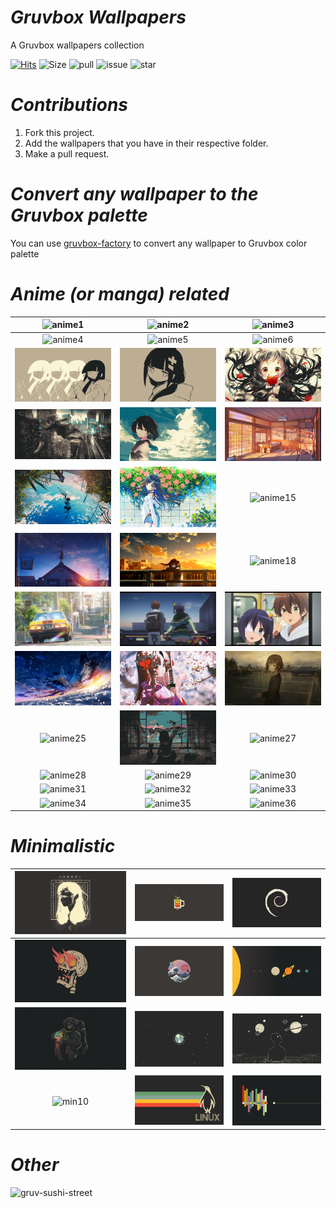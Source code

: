 # ***Gruvbox Wallpapers***
A Gruvbox wallpapers collection

[![Hits](https://hits.seeyoufarm.com/api/count/incr/badge.svg?url=https%3A%2F%2Fgithub.com%2Fgp3nguin-kun%2Fgruvbox-wallpapers&count_bg=%2379C83D&title_bg=%23555555&icon=&icon_color=%23E7E7E7&title=Views&edge_flat=true)](https://hits.seeyoufarm.com)
![Size](https://img.shields.io/github/repo-size/p3nguin-kun/gruvbox-wallpapers?style=for-the-badge)
![pull](https://img.shields.io/github/issues-pr/p3nguin-kun/gruvbox-wallpapers?style=for-the-badge)
![issue](https://img.shields.io/github/issues/p3nguin-kun/gruvbox-wallpapers?style=for-the-badge)
![star](https://img.shields.io/github/stars/p3nguin-kun/gruvbox-wallpapers?style=for-the-badge)

# ***Contributions***

1. Fork this project.
2. Add the wallpapers that you have in their respective folder.
3. Make a pull request.

# ***Convert any wallpaper to the Gruvbox palette***
You can use [gruvbox-factory](https://github.com/paulopacitti/gruvbox-factory) to convert any wallpaper to Gruvbox color palette

# ***Anime (or manga) related***
| ![anime1](https://raw.githubusercontent.com/p3nguin-kun/gruvbox-wallpaper/main/anime/ign_waifu.png) | ![anime2](https://raw.githubusercontent.com/p3nguin-kun/gruvbox-wallpaper/main/anime/5m5kLI9.png) | ![anime3](https://raw.githubusercontent.com/p3nguin-kun/gruvbox-wallpaper/main/anime/The-Wind-Rises.jpg) |
| :--------------------------------------------------: | :--------------------------------------------------: | :--------------------------------------------------: |
| ![anime4](https://raw.githubusercontent.com/p3nguin-kun/gruvbox-wallpaper/main/anime/classroom.jpg) | ![anime5](https://raw.githubusercontent.com/p3nguin-kun/gruvbox-wallpaper/main/anime/ghibli-japanese-walled-garden.png) | ![anime6](https://raw.githubusercontent.com/p3nguin-kun/gruvbox-wallpaper/main/anime/my-neighbor-totoro-sunflowers.png) |
| ![anime7](https://github.com/p3nguin-kun/gruvbox-wallpapers/raw/main/anime/bgwhite.jpg) | ![anime8](https://raw.githubusercontent.com/p3nguin-kun/gruvbox-wallpapers/main/anime/gruvbox_BG.png) | ![anime9](https://raw.githubusercontent.com/p3nguin-kun/gruvbox-wallpapers/main/anime/gruvbox_heh.jpg) |
| ![anime10](https://raw.githubusercontent.com/p3nguin-kun/gruvbox-wallpapers/main/anime/gruvbox_hype.jpg) | ![anime11](https://raw.githubusercontent.com/p3nguin-kun/gruvbox-wallpapers/main/anime/gruvbox_menu-background.jpg) | ![anime12](https://raw.githubusercontent.com/p3nguin-kun/gruvbox-wallpapers/main/anime/Background-Art-Love-Money-Rock-n-Roll-ArseniXC-room-light-effects-guitar-1956793-wallhere.com(1).jpg) |
| ![anime13](https://raw.githubusercontent.com/p3nguin-kun/gruvbox-wallpapers/main/anime/75993030-.jpg) | ![anime14](https://raw.githubusercontent.com/p3nguin-kun/gruvbox-wallpapers/main/anime/PdPMn87.jpg) | ![anime15](https://raw.githubusercontent.com/p3nguin-kun/gruvbox-wallpapers/main/anime/bg(1).png) |
| ![anime16](https://raw.githubusercontent.com/p3nguin-kun/gruvbox-wallpapers/main/anime/thatbgfillsmewithsomenostalgicthoughts.jpg) | ![anime17](https://raw.githubusercontent.com/p3nguin-kun/gruvbox-wallpapers/main/anime/yumechizu.png) | ![anime18](https://raw.githubusercontent.com/p3nguin-kun/gruvbox-wallpapers/main/anime/yumechizu2.jpg) |
| ![anime19](https://raw.githubusercontent.com/p3nguin-kun/gruvbox-wallpapers/main/anime/wallpaper-133ubl2.jpg) | ![anime20](https://raw.githubusercontent.com/p3nguin-kun/gruvbox-wallpapers/main/anime/nicebg.png) | ![anime21](https://raw.githubusercontent.com/p3nguin-kun/gruvbox-wallpapers/main/anime/bgalternertive.png) |
| ![anime22](https://raw.githubusercontent.com/p3nguin-kun/gruvbox-wallpapers/main/anime/__asu_no_yozora_shoukaihan_drawn_by_y_y_ysk_ygc__a3a473865fd9140a5c2cffb3b5e26f21.jpg) | ![anime23](https://raw.githubusercontent.com/p3nguin-kun/gruvbox-wallpapers/main/anime/345t3.jpg) | ![anime24](https://raw.githubusercontent.com/p3nguin-kun/gruvbox-wallpapers/main/anime/golddust.jpg) |
| ![anime25](https://raw.githubusercontent.com/p3nguin-kun/gruvbox-wallpapers/main/anime/granat.png) | ![anime26](https://raw.githubusercontent.com/p3nguin-kun/gruvbox-wallpapers/main/anime/url.jpg) | ![anime27](https://raw.githubusercontent.com/p3nguin-kun/gruvbox-wallpapers/main/anime/wallpaperflare.com_wallpaper(1).jpg) |
| ![anime28](https://raw.githubusercontent.com/p3nguin-kun/gruvbox-wallpapers/main/anime/wallpaperflare.com_wallpaper(2).jpg) | ![anime29](https://raw.githubusercontent.com/p3nguin-kun/gruvbox-wallpapers/main/anime/wallpaperflare.com_wallpaper(3).jpg) | ![anime30](https://raw.githubusercontent.com/p3nguin-kun/gruvbox-wallpapers/main/anime/wallpaperflare.com_wallpaper(4).jpg) |
| ![anime31](https://raw.githubusercontent.com/p3nguin-kun/gruvbox-wallpapers/main/anime/wallpaperflare.com_wallpaper(5).jpg) | ![anime32](https://raw.githubusercontent.com/p3nguin-kun/gruvbox-wallpapers/main/anime/wallpaperflare.com_wallpaper(6).jpg) | ![anime33](https://raw.githubusercontent.com/p3nguin-kun/gruvbox-wallpapers/main/anime/wallpaperflare.com_wallpaper(7).jpg) |
| ![anime34](https://raw.githubusercontent.com/p3nguin-kun/gruvbox-wallpapers/main/anime/wallpaperflare.com_wallpaper.jpg) | ![anime35](https://raw.githubusercontent.com/p3nguin-kun/gruvbox-wallpapers/main/anime/yourlieinapril.png) | ![anime36](https://raw.githubusercontent.com/p3nguin-kun/gruvbox-wallpapers/main/anime/yourlieinapril2.png) |

# ***Minimalistic***

| ![min1](https://raw.githubusercontent.com/p3nguin-kun/gruvbox-wallpapers/main/minimalistic/ALLqk82.png) | ![min2](https://raw.githubusercontent.com/p3nguin-kun/gruvbox-wallpapers/main/minimalistic/PJbX0MG.png) | ![min3](https://raw.githubusercontent.com/p3nguin-kun/gruvbox-wallpapers/main/minimalistic/debian_grey_swirl.png) |
| :--------------------------------------------------: | :--------------------------------------------------: | :--------------------------------------------------: |
| ![min4](https://raw.githubusercontent.com/p3nguin-kun/gruvbox-wallpapers/main/minimalistic/finalizer.png) | ![min5](https://raw.githubusercontent.com/p3nguin-kun/gruvbox-wallpapers/main/minimalistic/great-wave-of-kanagawa-gruvbox.png) | ![min6](https://raw.githubusercontent.com/p3nguin-kun/gruvbox-wallpapers/main/minimalistic/gruvb_solarsys.png) |
| ![min7](https://raw.githubusercontent.com/p3nguin-kun/gruvbox-wallpapers/main/minimalistic/gruvbox_astro.jpg) | ![min8](https://raw.githubusercontent.com/p3nguin-kun/gruvbox-wallpapers/main/minimalistic/gruvbox_minimal_space.png) | ![min9](https://raw.githubusercontent.com/p3nguin-kun/gruvbox-wallpapers/main/minimalistic/gruvbox_spac.jpg) |
| ![min10](https://raw.githubusercontent.com/p3nguin-kun/gruvbox-wallpapers/main/minimalistic/pacman-ghosts.jpg) | ![min11](https://raw.githubusercontent.com/p3nguin-kun/gruvbox-wallpapers/main/minimalistic/sve.png) | ![min12](https://raw.githubusercontent.com/p3nguin-kun/gruvbox-wallpapers/main/minimalistic/wp11058333.png) |

# ***Other***
![gruv-sushi-street](https://raw.githubusercontent.com/p3nguin-kun/gruvbox-wallpapers/main/other/gruv-sushi-streets.png)
